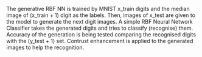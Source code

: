 The generative RBF NN is trained by MNIST x_train digits and the median image of (x_train + 1) digit as the labels.
Then, images of x_test are given to the model to generate the next digit images.
A simple RBF Neural Network Classifier takes the generated digits and tries to classify (recognise) them.
Accuracy of the generation is being tested comparing the recognised digits with the (y_test + 1) set.
Contrust enhancement is applied to the generated images to help the recognition. 
